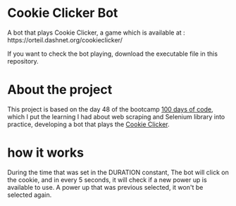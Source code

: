 <h1>Cookie Clicker Bot</h1>
A bot that plays Cookie Clicker,  a game which is available at : https://orteil.dashnet.org/cookieclicker/ 

If you want to check the bot playing, download the executable file in this repository. </br>

<h1>About the project</h1>

This project is based on the day 48 of the bootcamp <a href="https://www.udemy.com/course/100-days-of-code/">100 days of code</a>, which I put the learning I had about web scraping and Selenium library into practice, developing a bot that plays the <a href="https://orteil.dashnet.org/cookieclicker/">Cookie Clicker</a>.

<h1>how it works</h1> 
During  the time that was set in the DURATION constant, The bot will click on the cookie, and in every 5 seconds, it will check if a new power up is available to use. A power up that was previous selected, it won't be selected again. 
